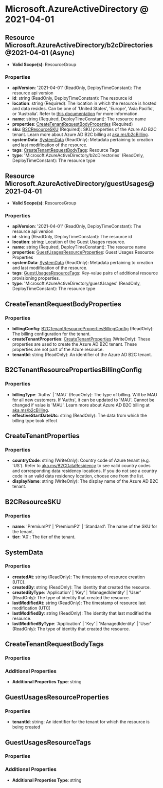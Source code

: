 # Microsoft.AzureActiveDirectory @ 2021-04-01

## Resource Microsoft.AzureActiveDirectory/b2cDirectories@2021-04-01 (Async)
* **Valid Scope(s)**: ResourceGroup
### Properties
* **apiVersion**: '2021-04-01' (ReadOnly, DeployTimeConstant): The resource api version
* **id**: string (ReadOnly, DeployTimeConstant): The resource id
* **location**: string (Required): The location in which the resource is hosted and data resides. Can be one of 'United States', 'Europe', 'Asia Pacific', or 'Australia'. Refer to [this documentation](https://aka.ms/B2CDataResidency) for more information.
* **name**: string (Required, DeployTimeConstant): The resource name
* **properties**: [CreateTenantRequestBodyProperties](#createtenantrequestbodyproperties) (Required)
* **sku**: [B2CResourceSKU](#b2cresourcesku) (Required): SKU properties of the Azure AD B2C tenant. Learn more about Azure AD B2C billing at [aka.ms/b2cBilling](https://aka.ms/b2cBilling).
* **systemData**: [SystemData](#systemdata) (ReadOnly): Metadata pertaining to creation and last modification of the resource.
* **tags**: [CreateTenantRequestBodyTags](#createtenantrequestbodytags): Resource Tags
* **type**: 'Microsoft.AzureActiveDirectory/b2cDirectories' (ReadOnly, DeployTimeConstant): The resource type

## Resource Microsoft.AzureActiveDirectory/guestUsages@2021-04-01
* **Valid Scope(s)**: ResourceGroup
### Properties
* **apiVersion**: '2021-04-01' (ReadOnly, DeployTimeConstant): The resource api version
* **id**: string (ReadOnly, DeployTimeConstant): The resource id
* **location**: string: Location of the Guest Usages resource.
* **name**: string (Required, DeployTimeConstant): The resource name
* **properties**: [GuestUsagesResourceProperties](#guestusagesresourceproperties): Guest Usages Resource Properties
* **systemData**: [SystemData](#systemdata) (ReadOnly): Metadata pertaining to creation and last modification of the resource.
* **tags**: [GuestUsagesResourceTags](#guestusagesresourcetags): Key-value pairs of additional resource provisioning properties.
* **type**: 'Microsoft.AzureActiveDirectory/guestUsages' (ReadOnly, DeployTimeConstant): The resource type

## CreateTenantRequestBodyProperties
### Properties
* **billingConfig**: [B2CTenantResourcePropertiesBillingConfig](#b2ctenantresourcepropertiesbillingconfig) (ReadOnly): The billing configuration for the tenant.
* **createTenantProperties**: [CreateTenantProperties](#createtenantproperties) (WriteOnly): These properties are used to create the Azure AD B2C tenant. These properties are not part of the Azure resource.
* **tenantId**: string (ReadOnly): An identifier of the Azure AD B2C tenant.

## B2CTenantResourcePropertiesBillingConfig
### Properties
* **billingType**: 'Auths' | 'MAU' (ReadOnly): The type of billing. Will be MAU for all new customers. If 'Auths', it can be updated to 'MAU'. Cannot be changed if value is 'MAU'. Learn more about Azure AD B2C billing at [aka.ms/b2cBilling](https://aka.ms/b2cbilling).
* **effectiveStartDateUtc**: string (ReadOnly): The data from which the billing type took effect

## CreateTenantProperties
### Properties
* **countryCode**: string (WriteOnly): Country code of Azure tenant (e.g. 'US'). Refer to [aka.ms/B2CDataResidency](https://aka.ms/B2CDataResidency) to see valid country codes and corresponding data residency locations. If you do not see a country code in an valid data residency location, choose one from the list.
* **displayName**: string (WriteOnly): The display name of the Azure AD B2C tenant.

## B2CResourceSKU
### Properties
* **name**: 'PremiumP1' | 'PremiumP2' | 'Standard': The name of the SKU for the tenant.
* **tier**: 'A0': The tier of the tenant.

## SystemData
### Properties
* **createdAt**: string (ReadOnly): The timestamp of resource creation (UTC).
* **createdBy**: string (ReadOnly): The identity that created the resource.
* **createdByType**: 'Application' | 'Key' | 'ManagedIdentity' | 'User' (ReadOnly): The type of identity that created the resource.
* **lastModifiedAt**: string (ReadOnly): The timestamp of resource last modification (UTC)
* **lastModifiedBy**: string (ReadOnly): The identity that last modified the resource.
* **lastModifiedByType**: 'Application' | 'Key' | 'ManagedIdentity' | 'User' (ReadOnly): The type of identity that created the resource.

## CreateTenantRequestBodyTags
### Properties
### Additional Properties
* **Additional Properties Type**: string

## GuestUsagesResourceProperties
### Properties
* **tenantId**: string: An identifier for the tenant for which the resource is being created

## GuestUsagesResourceTags
### Properties
### Additional Properties
* **Additional Properties Type**: string

